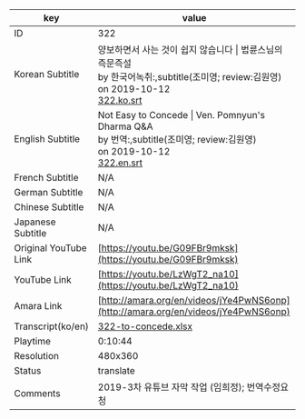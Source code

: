 |  key  |  value  |
|-------|---------|
| ID            | 322 |
| Korean Subtitle | 양보하면서 사는 것이 쉽지 않습니다 \| 법륜스님의 즉문즉설<br>by 한국어녹취:,subtitle(조미영; review:김원영)<br>on 2019-10-12<br>[322.ko.srt](https://github.com/jungtosociety/dharma-qna/raw/master/sub/322/322.ko.srt)<br>|
| English Subtitle | Not Easy to Concede \| Ven. Pomnyun's Dharma Q&A<br>by 번역:,subtitle(조미영; review:김원영)<br>on 2019-10-12<br>[322.en.srt](https://github.com/jungtosociety/dharma-qna/raw/master/sub/322/322.en.srt)<br>|
| French Subtitle | N/A |
| German Subtitle | N/A |
| Chinese Subtitle | N/A |
| Japanese Subtitle | N/A |
| Original YouTube Link  | [https://youtu.be/G09FBr9mksk](https://youtu.be/G09FBr9mksk) |
| YouTube Link  | [https://youtu.be/LzWgT2_na10](https://youtu.be/LzWgT2_na10) |
| Amara Link    | [http://amara.org/en/videos/jYe4PwNS6onp](http://amara.org/en/videos/jYe4PwNS6onp) |
| Transcript(ko/en) | [322-to-concede.xlsx](https://github.com/jungtosociety/dharma-qna/raw/master/sub/322/322-to-concede.xlsx) |
| Playtime | 0:10:44 |
| Resolution | 480x360|
| Status | translate |
| Comments | 2019-3차 유튜브 자막 작업 (임희정); 번역수정요청 |
